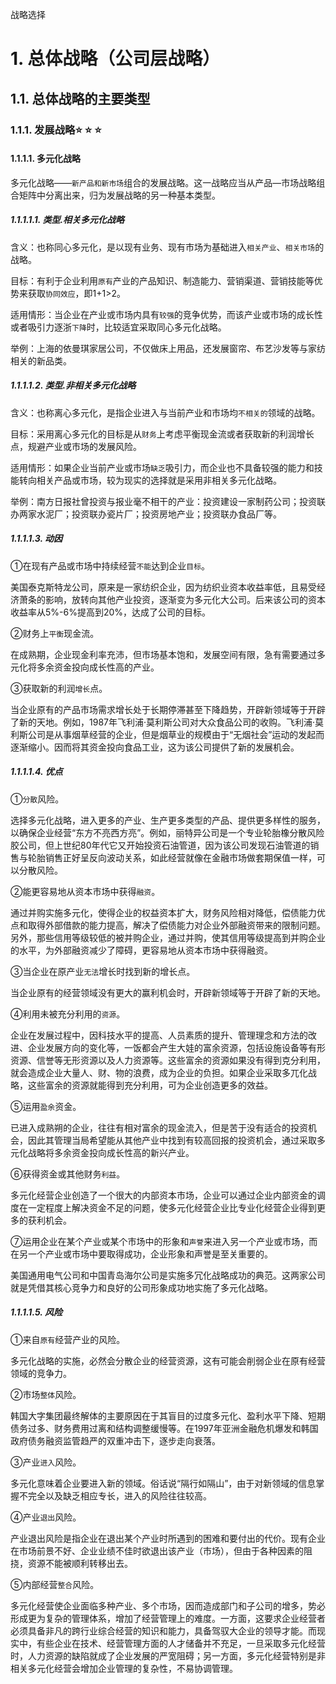 战略选择

# 1. 总体战略（公司层战略）

## 1.1. 总体战略的主要类型

### 1.1.1. 发展战略:star: :star: :star: 

#### 1.1.1.1. 多元化战略

多元化战略——`新产品和新市场`组合的发展战略。这一战略应当从产品—市场战略组合矩阵中分离出来，归为发展战略的另一种基本类型。

##### 1.1.1.1.1. 类型.相关多元化战略

含义：也称同心多元化，是以现有业务、现有市场为基础进入`相关产业`、`相关市场`的战略。

目标：有利于企业利用`原有`产业的产品知识、制造能力、营销渠道、营销技能等优势来获取`协同效应`，即1+1\>2。

适用情形：当企业在产业或市场内具有`较强`的竞争优势，而该产业或市场的成长性或者吸引力逐浙`下降`时，比较适宜采取同心多元化战略。

举例：上海的依曼琪家居公司，不仅做床上用品，还发展窗帘、布艺沙发等与家纺相关的新品类。

##### 1.1.1.1.2. 类型.非相关多元化战略

含义：也称离心多元化，是指企业进入与当前产业和市场均`不相关的`领域的战略。

目标：采用离心多元化的目标是从`财务`上考虑平衡现金流或者获取新的利润增长点，规避产业或市场的发展风险。

适用情形：如果企业当前产业或市场`缺乏`吸引力，而企业也不具备较强的能力和技能转向相关产品或市场，较为现实的选择就是采用非相关多元化战略。

举例：南方日报社曾投资与报业毫不相干的产业：投资建设一家制药公司；投资联办两家水泥厂；投资联办瓷片厂；投资房地产业；投资联办食品厂等。

##### 1.1.1.1.3. 动因

①在现有产品或市场中持续经营`不能`达到企业`目标`。

美国泰克斯特龙公司，原来是一家纺织企业，因为纺织业资本收益率低，且易受经济萧条的影响，放转向其他产业投资，逐渐变为多元化大公司。后来该公司的资本收益率从5%-6%提高到20%，达成了公司的目标。

②财务上`平衡`现金流。

在成熟期，企业现金利率充沛，但市场基本饱和，发展空间有限，急有需要通过多元化将多余资金投向成长性高的产业。

③获取新的利润`增长`点。

当企业原有的产品市场需求增长处于长期停滞甚至下降趋势，开辟新领域等于开辟了新的天地。例如，1987年飞利浦·莫利斯公司对大众食品公司的收购。飞利浦·莫利斯公司是从事烟草经营的企业，但是烟草业的规模由于“无烟社会”运动的发起而逐渐缩小。因而将其资金投向食品工业，这为该公司提供了新的发展机会。

##### 1.1.1.1.4. 优点

①`分散`风险。

选择多元化战略，进入更多的产业、生产更多类型的产品、提供更多样性的服务，以确保企业经营“东方不亮西方亮”。例如，丽特异公司是一个专业轮胎橡分散风险胶公司，但上世纪80年代它又开始投资石油管道，因为该公司发现石油管道的销售与轮胎销售正好呈反向波动关系，如此经营就像在金融市场做套期保值一样，可以分散风险。

②能更容易地从资本市场中获得`融资`。

通过并购实施多元化，使得企业的权益资本扩大，财务风险相对降低，偿债能力优点和取得外部借款的能力提高，解决了偿债能力对企业外部融资带来的限制问题。另外，那些信用等级较低的被并购企业，通过并购，使其信用等级提高到并购企业的水平，为外部融资减少了障碍，更容易地从资本市场中获得融资。

③当企业在原产业`无法`增长时找到新的增长点。

当企业原有的经营领域没有更大的赢利机会时，开辟新领域等于开辟了新的天地。

④利用未被充分利用的`资源`。

企业在发展过程中，因科技水平的提高、人员素质的提升、管理理念和方法的改进、企业发展方向的变化等，一饭都会产生大娃的富余资源，包括设施设备等有形资源、信誉等无形资源以及人力资源等。这些富余的资源如果没有得到克分利用，就会造成企业大量人、财、物的浪费，成为企业的负担。如果企业采取多兀化战略，这些富余的资源就能得到充分利用，可为企业创造更多的效益。

⑤运用`盈余`资金。

已进入成熟朔的企业，往往有相对富余的现金流入，但是苦于没有适合的投资机会，因此其管理当局希望能从其他产业中找到有较高回报的投资机会，通过采取多元化战略将多余资金投向成长性高的新兴产业。

⑥获得资金或其他财务`利益`。

多元化经营企业创造了一个很大的内部资本市场，企业可以通过企业内部资金的调度在一定程度上解决资金不足的问题，使多元化经营企业比专业化经营企业得到更多的获利机会。

⑦运用企业在某个产业或某个市场中的形象和`声誉`来进入另一个产业或市场，而在另一个产业或市场中要取得成功，企业形象和声誉是至关重要的。

美国通用电气公司和中国青岛海尔公司是实施多冗化战略成功的典范。这两家公司就是凭借其核心竞争力和良好的公司形象成功地实施了多元化战略。

##### 1.1.1.1.5. 风险

①来自`原有`经营产业的风险。

多元化战略的实施，必然会分散企业的经营资源，这有可能会削弱企业在原有经营领域的竞争力。

②市场`整体`风险。

韩国大字集团最终解体的主要原因在于其盲目的过度多元化、盈利水平下降、短期债务过多、财务费用过离和结构调整缓慢等。在1997年亚洲金融危机爆发和韩国政府债务融资监管趋严的双重冲击下，逐步走向衰落。

③产业`进入`风险。

多元化意味着企业要进入新的领域。俗话说“隔行如隔山”，由于对新领域的信息掌握不完全以及缺乏相应专长，进入的风险往往较高。

④产业`退出`风险。

产业退出风险是指企业在退出某个产业时所遇到的困难和要付出的代价。现有企业在市场前景不好、企业业绩不佳时欲退出该产业（市场），但由于各种因素的阻挠，资源不能被顺利转移出去。

⑤内部经营`整合`风险。

多元化经营使企业面临多种产业、多个市场，因而造成部门和子公司的增多，势必形成更为复杂的管理体系，增加了经营管理上的难度。一方面，这要求企业经营者必须具备非凡的跨行业综合经营的知识和能力，具备驾驭大企业的领导才能。而现实中，有些企业在技术、经营管理方面的人才储备并不充足，一旦采取多元化经营时，人力资源的缺陷就成了企业发展的严宽阻碍；另一方面，多元化经营特别是非相关多元化经营会增加企业管理的复杂性，不易协调管理。
